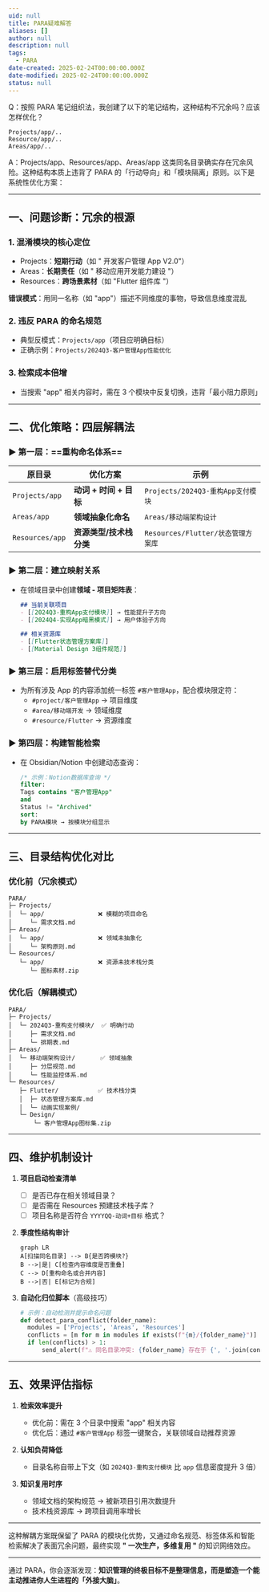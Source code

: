 ```yaml
---
uid: null
title: PARA疑难解答
aliases: []
author: null
description: null
tags:
  - PARA
date-created: 2025-02-24T00:00:00.000Z
date-modified: 2025-02-24T00:00:00.000Z
status: null
---
```


Q：按照 PARA 笔记组织法，我创建了以下的笔记结构，这种结构不冗余吗？应该怎样优化？

```text
Projects/app/..
Resource/app/..
Areas/app/..
```

A：Projects/app、Resources/app、Areas/app 这类同名目录确实存在冗余风险。这种结构本质上违背了 PARA 的「行动导向」和「模块隔离」原则。以下是系统性优化方案：

---

## 一、问题诊断：冗余的根源

### 1. 混淆模块的核心定位

 - Projects：**短期行动**（如 " 开发客户管理 App V2.0"）
 - Areas：**长期责任**（如 " 移动应用开发能力建设 "）
 - Resources：**跨场景素材**（如 "Flutter 组件库 "）

 **错误模式**：用同一名称（如 "app"）描述不同维度的事物，导致信息维度混乱

### 2. 违反 PARA 的命名规范

 - 典型反模式：`Projects/app`（项目应明确目标）
 - 正确示例：`Projects/2024Q3-客户管理App性能优化`

### 3. 检索成本倍增

 - 当搜索 "app" 相关内容时，需在 3 个模块中反复切换，违背「最小阻力原则」

---

## 二、优化策略：四层解耦法

### ▶ 第一层：==重构命名体系==

| 原目录             | 优化方案             | 示例                          |
| --------------- | ---------------- | --------------------------- |
| `Projects/app`  | **动词 + 时间 + 目标** | `Projects/2024Q3-重构App支付模块` |
| `Areas/app`     | **领域抽象化命名**      | `Areas/移动端架构设计`             |
| `Resources/app` | **资源类型/技术栈分类**   | `Resources/Flutter/状态管理方案库` |

### ▶ 第二层：建立映射关系

- 在领域目录中创建**领域 - 项目矩阵表**：

	```markdown
  ## 当前关联项目
  - [[2024Q3-重构App支付模块]] → 性能提升子方向
  - [[2024Q4-实现App暗黑模式]] → 用户体验子方向

  ## 相关资源库
  - [[Flutter状态管理方案库]]
  - [[Material Design 3组件规范]]
  ```

### ▶ 第三层：启用标签替代分类

- 为所有涉及 App 的内容添加统一标签 `#客户管理App`，配合模块限定符：
	- `#project/客户管理App` → 项目维度
	- `#area/移动端开发` → 领域维度
	- `#resource/Flutter` → 资源维度

### ▶ 第四层：构建智能检索

- 在 Obsidian/Notion 中创建动态查询：

	```sql
  /* 示例：Notion数据库查询 */
  filter: 
    Tags contains "客户管理App" 
    and 
    Status != "Archived"
  sort: 
    by PARA模块 → 按模块分组显示
  ```

---

## 三、目录结构优化对比

### 优化前（冗余模式）

```text
PARA/
├─ Projects/
│  └─ app/               ❌ 模糊的项目命名
│     └─ 需求文档.md
├─ Areas/
│  └─ app/               ❌ 领域未抽象化
│     └─ 架构原则.md
└─ Resources/
   └─ app/               ❌ 资源未技术栈分类
      └─ 图标素材.zip
```

### 优化后（解耦模式）

```text
PARA/
├─ Projects/
│  └─ 2024Q3-重构支付模块/  ✅ 明确行动
│     ├─ 需求文档.md
│     └─ 排期表.md
├─ Areas/
│  └─ 移动端架构设计/       ✅ 领域抽象
│     ├─ 分层规范.md
│     └─ 性能监控体系.md
└─ Resources/
   ├─ Flutter/           ✅ 技术栈分类
   │  ├─ 状态管理方案库.md
   │  └─ 动画实现案例/
   └─ Design/
       └─ 客户管理App图标集.zip
```

---

## 四、维护机制设计

1. **项目启动检查清单**
	 - [ ] 是否已存在相关领域目录？
	 - [ ] 是否需在 Resources 预建技术栈子库？
	 - [ ] 项目名称是否符合 `YYYYQQ-动词+目标` 格式？

2. **季度性结构审计**

	 ```mermaid
   graph LR
   A[扫描同名目录] --> B{是否跨模块?}
   B -->|是| C[检查内容维度是否重叠]
   C --> D[重构命名或合并内容]
   B -->|否| E[标记为合规]
   ```

3. **自动化归位脚本**（高级技巧）

	 ```python
   # 示例：自动检测并提示命名问题
   def detect_para_conflict(folder_name):
       modules = ['Projects', 'Areas', 'Resources']
       conflicts = [m for m in modules if exists(f"{m}/{folder_name}")]
       if len(conflicts) > 1:
           send_alert(f"⚠️ 同名目录冲突: {folder_name} 存在于 {', '.join(conflicts)}")
   ```

---

## 五、效果评估指标

1. **检索效率提升**
	 - 优化前：需在 3 个目录中搜索 "app" 相关内容
	 - 优化后：通过 `#客户管理App` 标签一键聚合，关联领域自动推荐资源

2. **认知负荷降低**
	 - 目录名称自带上下文（如 `2024Q3-重构支付模块` 比 `app` 信息密度提升 3 倍）

3. **知识复用时序**
	 - 领域文档的架构规范 → 被新项目引用次数提升
	 - 技术栈资源库 → 跨项目调用率增长

---

这种解耦方案既保留了 PARA 的模块化优势，又通过命名规范、标签体系和智能检索解决了表面冗余问题，最终实现 **" 一次生产，多维复用 "** 的知识网络效应。

---
通过 PARA，你会逐渐发现：**知识管理的终极目标不是整理信息，而是塑造一个能主动推进你人生进程的「外接大脑」**。
